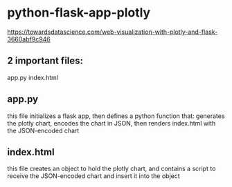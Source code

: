 # python-flask-app-plotly

https://towardsdatascience.com/web-visualization-with-plotly-and-flask-3660abf9c946

## 2 important files:
app.py
index.html

## app.py
this file initializes a flask app, then defines a python function that: generates the plotly chart, encodes the chart in JSON, then renders index.html with the JSON-encoded chart

## index.html
this file creates an object to hold the plotly chart, and contains a script to receive the JSON-encoded chart and insert it into the object
